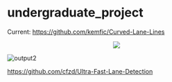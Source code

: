 # undergraduate_project

Current: https://github.com/kemfic/Curved-Lane-Lines

<p align="center">
  <img src="https://github.com/dustmqdyd/undergraduate_project/assets/139207990/5f14ee17-b97b-4a6e-9f02-9f925501360d">
</p>

![output2](https://github.com/dustmqdyd/undergraduate_project/assets/139207990/adcf49b3-eebf-4cd7-95a4-70fddf1d9a20)

https://github.com/cfzd/Ultra-Fast-Lane-Detection
